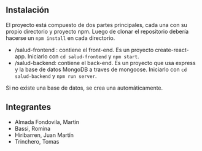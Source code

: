 ## Instalación

El proyecto está compuesto de dos partes principales, cada una con su propio directorio y proyecto npm. Luego de clonar el repositorio debería hacerse un `npm install` en cada directorio.

- /salud-frontend : contiene el front-end. Es un proyecto create-react-app. Iniciarlo con `cd salud-frontend` y `npm start`.
- /salud-backend: contiene el back-end. Es un proyecto que usa express y la base de datos MongoDB a traves de mongoose. Iniciarlo con `cd salud-backend` y `npm run server`.

Si no existe una base de datos, se crea una automáticamente.

## Integrantes

- Almada Fondovila, Martín
- Bassi, Romina
- Hiribarren, Juan Martín
- Trinchero, Tomas

